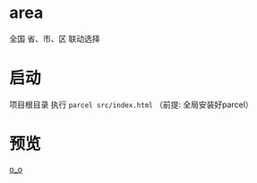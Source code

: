 # area
全国 省、市、区 联动选择

# 启动
项目根目录 执行 `parcel src/index.html` （前提: 全局安装好parcel）

# 预览

[o_o](https://s14.postimg.cc/7g20p8y0x/QQ_20180508124015.png)